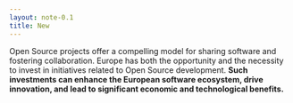 ```yaml
--- 
layout: note-0.1
title: New 
---
```


Open Source projects offer a compelling model for sharing software and fostering 
collaboration. Europe has both the opportunity and the necessity to invest in 
initiatives related to Open Source development. 
**Such investments can enhance the European software ecosystem, drive 
innovation, and lead to significant economic and technological benefits.**


